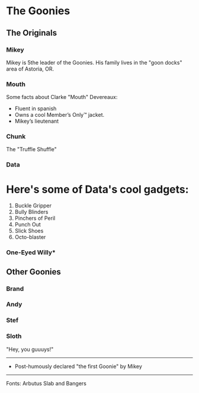 # The Goonies

## The Originals

### Mikey

Mikey is 5the leader of the Goonies. His family lives in the "goon docks" area of Astoria, OR.

### Mouth

Some facts about Clarke "Mouth" Devereaux:

* Fluent in spanish
* Owns a cool Member’s Only™ jacket.
* Mikey’s lieutenant

### Chunk

The "Truffle Shuffle"

### Data

# Here's some of Data's cool gadgets:

1.  Buckle Gripper
2.  Bully Blinders
3.  Pinchers of Peril
4.  Punch Out
5.  Slick Shoes
6.  Octo-blaster

### One-Eyed Willy\*

## Other Goonies

### Brand

### Andy

### Stef

### Sloth

"Hey, you guuuys!"

---

* Post-humously declared "the first Goonie" by Mikey

---

Fonts: Arbutus Slab and Bangers
